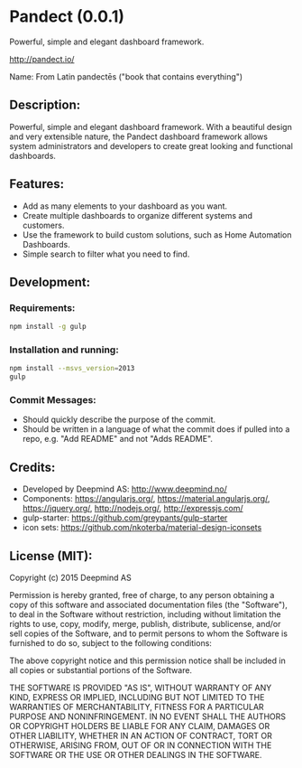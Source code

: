 # Pandect (0.0.1)
Powerful, simple and elegant dashboard framework.

http://pandect.io/

Name: From Latin pandectēs ("book that contains everything")

## Description:

Powerful, simple and elegant dashboard framework. With a beautiful design and very extensible nature, 
the Pandect dashboard framework allows system administrators and developers to create great looking
and functional dashboards.

## Features:

- Add as many elements to your dashboard as you want.
- Create multiple dashboards to organize different systems and customers.
- Use the framework to build custom solutions, such as Home Automation Dashboards.
- Simple search to filter what you need to find.

## Development:

### Requirements:

```sh
npm install -g gulp
```

### Installation and running:
```sh
npm install --msvs_version=2013
gulp
```

### Commit Messages:

- Should quickly describe the purpose of the commit.
- Should be written in a language of what the commit does if pulled into a repo, e.g. "Add README" and not "Adds README".

## Credits:
- Developed by Deepmind AS: http://www.deepmind.no/
- Components: https://angularjs.org/, https://material.angularjs.org/, https://jquery.org/, http://nodejs.org/, http://expressjs.com/
- gulp-starter: https://github.com/greypants/gulp-starter
- icon sets: https://github.com/nkoterba/material-design-iconsets

## License (MIT):

Copyright (c) 2015 Deepmind AS

Permission is hereby granted, free of charge, to any person obtaining a copy
of this software and associated documentation files (the "Software"), to deal
in the Software without restriction, including without limitation the rights
to use, copy, modify, merge, publish, distribute, sublicense, and/or sell
copies of the Software, and to permit persons to whom the Software is
furnished to do so, subject to the following conditions:

The above copyright notice and this permission notice shall be included in all
copies or substantial portions of the Software.

THE SOFTWARE IS PROVIDED "AS IS", WITHOUT WARRANTY OF ANY KIND, EXPRESS OR
IMPLIED, INCLUDING BUT NOT LIMITED TO THE WARRANTIES OF MERCHANTABILITY,
FITNESS FOR A PARTICULAR PURPOSE AND NONINFRINGEMENT. IN NO EVENT SHALL THE
AUTHORS OR COPYRIGHT HOLDERS BE LIABLE FOR ANY CLAIM, DAMAGES OR OTHER
LIABILITY, WHETHER IN AN ACTION OF CONTRACT, TORT OR OTHERWISE, ARISING FROM,
OUT OF OR IN CONNECTION WITH THE SOFTWARE OR THE USE OR OTHER DEALINGS IN THE
SOFTWARE.